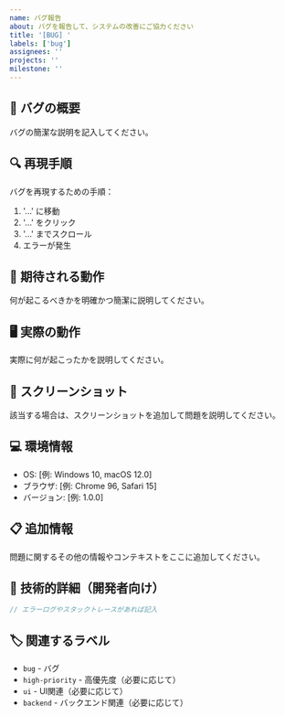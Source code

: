 ```yaml
---
name: バグ報告
about: バグを報告して、システムの改善にご協力ください
title: '[BUG] '
labels: ['bug']
assignees: ''
projects: ''
milestone: ''
---
```


## 🐛 バグの概要
バグの簡潔な説明を記入してください。

## 🔍 再現手順
バグを再現するための手順：
1. '...' に移動
2. '...' をクリック
3. '...' までスクロール
4. エラーが発生

## 📱 期待される動作
何が起こるべきかを明確かつ簡潔に説明してください。

## 🖥️ 実際の動作
実際に何が起こったかを説明してください。

## 📸 スクリーンショット
該当する場合は、スクリーンショットを追加して問題を説明してください。

## 💻 環境情報
 - OS: [例: Windows 10, macOS 12.0]
 - ブラウザ: [例: Chrome 96, Safari 15]
 - バージョン: [例: 1.0.0]

## 📋 追加情報
問題に関するその他の情報やコンテキストをここに追加してください。

## 🔧 技術的詳細（開発者向け）
```php
// エラーログやスタックトレースがあれば記入
```

## 🏷️ 関連するラベル
- `bug` - バグ
- `high-priority` - 高優先度（必要に応じて）
- `ui` - UI関連（必要に応じて）
- `backend` - バックエンド関連（必要に応じて） 